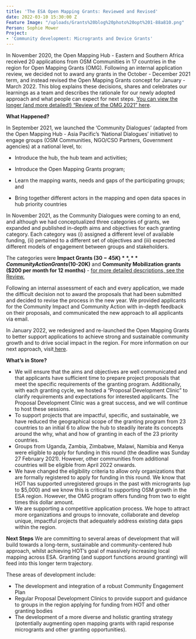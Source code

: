 ```yaml
---
title: 'The ESA Open Mapping Grants: Reviewed and Revised'
date: 2022-03-10 15:30:00 Z
Feature Image: "/uploads/Grants%20blog%20photo%20opt%201-88a810.png"
Person: Sophie Mower
Project:
- 'Community development: Microgrants and Device Grants'
---
```


In November 2020, the Open Mapping Hub - Eastern and Southern Africa received 20 applications from OSM Communities in 17 countries in the region for Open Mapping Grants (OMG). Following an internal application review, we decided not to award any grants in the October - December 2021 term, and instead revised the Open Mapping Grants concept for January - March 2022. This blog explains these decisions, shares and celebrates our learnings as a team and describes the rationale for our newly adopted approach and what people can expect for next steps. [You can view the longer (and more detailed!) “Review of the OMG 2021” here](https://docs.google.com/document/d/10e73Ot2C1oO9-r6bhOZJ9jZYcA_TTaJuRwn3gUl_xtM/edit#heading=h.na5q82hlmxwj).

**What Happened?**

In September 2021, we launched the ‘Community Dialogues’ (adapted from the Open Mapping Hub - Asia Pacific’s ‘National Dialogues’ initiative) to engage groups (OSM Communities, NGO/CSO Partners, Government agencies) at a national level, to:

* Introduce the hub, the hub team and activities;

* Introduce the Open Mapping Grants program;

* Learn the mapping wants, needs and gaps of the participating groups; and

* Bring together different actors in the mapping and open data spaces in hub priority countries

In November 2021, as the Community Dialogues were coming to an end, and although we had conceptualized three categories of grants, we expanded and published in-depth aims and objectives for each granting category. Each category was (i) assigned a different level of available funding, (ii) pertained to a different set of objectives and (iii) expected different models of engagement between groups and stakeholders.

The categories were **Impact Grants ($30-45K)**, **Community Action Grants ($10-20K)** and **Community Mobilization grants ($200 per month for 12 months)** - [for more detailed descriptions, see the Review.](https://docs.google.com/document/d/10e73Ot2C1oO9-r6bhOZJ9jZYcA_TTaJuRwn3gUl_xtM/edit#heading=h.na5q82hlmxwj)

Following an internal assessment of each and every application, we made the difficult decision not to award the proposals that had been submitted and decided to revise the process in the new year. We provided applicants for the Community Impact and Community Action with in-depth feedback on their proposals, and communicated the new approach to all applicants via email.

In January 2022, we redesigned and re-launched the Open Mapping Grants to better support applications to achieve strong and sustainable community growth and to drive social impact in the region. For more information on our next approach, visit[ here](https://stories.hotosm.org/open-mapping-hub-eastern-and-southern-africa/index.html).

**What’s in Store?**
* We will ensure that the aims and objectives are well communicated and that applicants have sufficient time to prepare project proposals that meet the specific requirements of the granting program. Additionally, with each granting cycle, we hosted a “Proposal Development Clinic” to clarify requirements and expectations for interested applicants. The Proposal Development Clinic was a great success, and we will continue to host these sessions. 
* To support projects that are impactful, specific, and sustainable, we have reduced the geographical scope of the granting program from 23 countries to an initial 6 to allow the hub to steadily iterate its concepts around the why, what and how of granting in each of the 23 priority countries.
* Groups from Uganda, Zambia, Zimbabwe, Malawi, Namibia and Kenya were eligible to apply for funding in this round (the deadline was Sunday 27 February 2021). However, other communities from additional countries will be eligible from April 2022 onwards.
* We have changed the eligibility criteria to allow only organizations that are formally registered to apply for funding in this round. We know that HOT has supported unregistered groups in the past with microgrants (up to $5,000) and we know this is critical to supporting OSM growth in the ESA region. However, the OMG program offers funding from two to eight times this dollar amount. 
* We are supporting a competitive application process. We hope to attract more organizations and groups to innovate, collaborate and develop unique, impactful projects that adequately address existing data gaps within the region.

**Next Steps**
We are committing to several areas of development that will build towards a long-term, sustainable and community-centered hub approach, whilst achieving HOT’s goal of massively increasing local mapping across ESA. Granting (and support functions around granting) will feed into this longer term trajectory. 

These areas of development include: 
* The development and integration of a robust Community Engagement Plan
* Regular Proposal Development Clinics to provide support and guidance to groups in the region applying for funding from HOT and other granting bodies 
* The development of a more diverse and holistic granting strategy (potentially augmenting open mapping grants with rapid response microgrants and other granting opportunities).


